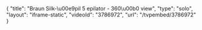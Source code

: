 {
    "title": "Braun Silk-\u00e9pil 5 epilator - 360\u00b0 view",
    "type": "solo",
    "layout": "iframe-static",
    "videoId": "3786972",
    "url": "\/tvpembed\/3786972"
}